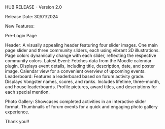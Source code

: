 HUB RELEASE - Version 2.0

Release Date: 30/01/2024

New Features:

 Pre-Login Page

Header:
 A visually appealing header featuring four slider images.
 One main page slider and three community sliders, each using vibrant 3D illustrations.
Page colors dynamically change with each slider, reflecting the respective community colors.
Latest Event:
Fetches data from the Moodle calendar plugin.
Displays event details, including title, description, date, and poster image.
Calendar view for a convenient overview of upcoming events.
Leaderboard:
 Features a leaderboard based on forum activity grade.
 Displays Vongster names, scores, and ranks.
Includes lifetime, three-month, and house leaderboards.
Profile pictures, award titles, and descriptions for each special mention.

Photo Gallery:
Showcases completed activities in an interactive slider format.
Thumbnails of forum events for a quick and engaging photo gallery experience.


Thank you!!
